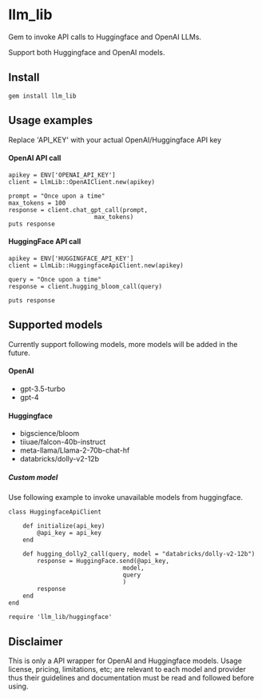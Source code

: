 # llm_lib

Gem to invoke API calls to Huggingface and OpenAI LLMs.

Support both Huggingface and OpenAI models.

## Install
```
gem install llm_lib
```

## Usage examples
Replace 'API_KEY' with your actual OpenAI/Huggingface API key

#### OpenAI API call
```
apikey = ENV['OPENAI_API_KEY']
client = LlmLib::OpenAIClient.new(apikey)

prompt = "Once upon a time"
max_tokens = 100
response = client.chat_gpt_call(prompt, 
                        max_tokens)
puts response
```

#### HuggingFace API call
```
apikey = ENV['HUGGINGFACE_API_KEY']
client = LlmLib::HuggingfaceApiClient.new(apikey)

query = "Once upon a time"
response = client.hugging_bloom_call(query)

puts response
```

## Supported models

Currently support following models, more models will be added in the future.
#### OpenAI
- gpt-3.5-turbo
- gpt-4

#### Huggingface
- bigscience/bloom
- tiiuae/falcon-40b-instruct
- meta-llama/Llama-2-70b-chat-hf
- databricks/dolly-v2-12b

##### Custom model
Use following example to invoke unavailable models from huggingface.
```
class HuggingfaceApiClient

    def initialize(api_key)
        @api_key = api_key
    end

    def hugging_dolly2_call(query, model = "databricks/dolly-v2-12b")
        response = HuggingFace.send(@api_key,
                                model,
                                query 
                                )
        response
    end
end

require 'llm_lib/huggingface'
```

## Disclaimer  
This is only a API wrapper for OpenAI and Huggingface models. Usage license, pricing, limitations, etc; are relevant to each model and provider thus their guidelines and documentation must be read and followed before using.